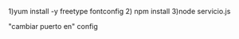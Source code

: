 1)yum install -y freetype fontconfig
2) npm install
3)node servicio.js



"cambiar puerto en" config 